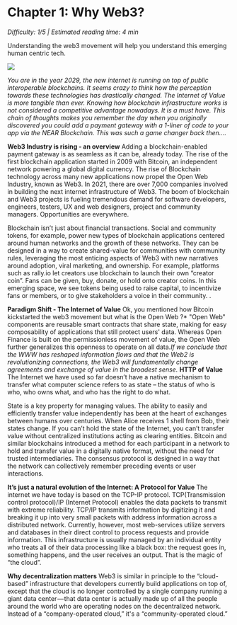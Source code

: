 # Chapter 1: Why Web3?
*Difficulty: 1/5 | Estimated reading time: 4 min*

Understanding the web3 movement will help you understand this emerging human centric tech.

<img src="/images/chapter_1.jpg" />

*You are in the year 2029, the new internet is running on top of public interoperable blockchains. It seems crazy to think how the perception towards these technologies has drastically changed. The Internet of Value is more tangible than ever. Knowing how blockchain infrastructure works is not considered a competitive advantage nowadays. It is a must have.* 
*This chain of thoughts makes you remember the day when you originally discovered you could add a payment gateway with a 1-liner of code to your app via the NEAR Blockchain. This was such a game changer back then....* 

**Web3 Industry is rising - an overview**
Adding a blockchain-enabled payment gateway is as seamless as it can be, already today. 
The rise of the first blockchain application started in 2009 with Bitcoin, an independent network powering a global digital currency. The rise of Blockchain technology across many new applications now propel the Open Web Industry, known as Web3. In 2021, there are over 7,000 companies involved in building the next internet infrastructure of Web3.
The boom of blockchain and Web3 projects is fueling tremendous demand for software developers, engineers, testers, UX and web designers, project and community managers. Opportunities are everywhere. 

Blockchain isn’t just about financial transactions. Social and community tokens, for example, power new types of blockchain applications centered around human networks and the growth of these networks. They can be designed in a way to create shared-value for communities with community rules, leveraging the most enticing aspects of Web3 with new narratives around adoption, viral marketing, and ownership. For example, platforms such as rally.io let creators use blockchain to launch their own “creator coin”. Fans can be given, buy, donate, or hold onto creator coins. In this emerging space, we see tokens being used to raise capital, to incentivize fans or members, or to give stakeholders a voice in their community. .

**Paradigm Shift - The Internet of Value**
Ok, you mentioned how Bitcoin kickstarted the web3 movement but what is the Open Web ?* "Open Web" components are reusable smart contracts that share state, making for easy composability of applications that still protect users' data. Whereas Open Finance is built on the permissionless movement of value, the Open Web further generalizes this openness to operate on all data.*If we conclude that the WWW has reshaped information flows and that the Web2 is revolutionizing connections, the Web3 will fundamentally change agreements and exchange of value in the broadest sense.* **HTTP of Value**
The Internet we have used so far doesn’t have a native mechanism to transfer what computer science refers to as state – the status of who is who, who owns what, and who has the right to do what. 

State is a key property for managing values. The ability to easily and efficiently transfer value independently has been at the heart of exchanges between humans over centuries. When Alice receives 1 shell from Bob, their states change. If you can’t hold the state of the Internet, you can’t transfer value without centralized institutions acting as clearing entities.
Bitcoin and similar blockchains introduced a method for each participant in a network to hold and transfer value in a digitally native format, without the need for trusted intermediaries. The consensus protocol is designed in a way that the network can collectively remember preceding events or user interactions.

**It’s just a natural evolution of the Internet: A Protocol for Value**
The internet we have today is based on the TCP-IP protocol. TCP(Transmission control protocol)/IP (Internet Protocol) enables the data packets to transmit with extreme reliability. TCP/IP transmits information by digitizing it and breaking it up into very small packets with address information across a distributed network.
Currently, however, most web-services utilize servers and databases in their direct control to process requests and provide information. This infrastructure is usually managed by an individual entity who treats all of their data processing like a black box: the request goes in, something happens, and the user receives an output. That is the magic of “the cloud”.

**Why decentralization matters**
Web3 is similar in principle to the “cloud-based” infrastructure that developers currently build applications on top of, except that the cloud is no longer controlled by a single company running a giant data center — that data center is actually made up of all the people around the world who are operating nodes on the decentralized network. Instead of a “company-operated cloud,” it's a “community-operated cloud.”
